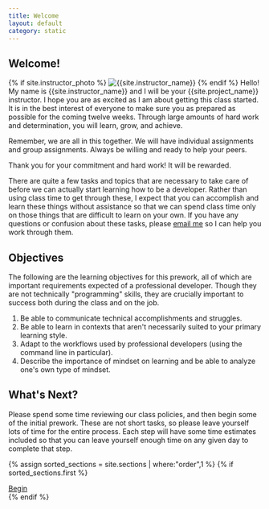 ```yaml
---
title: Welcome
layout: default
category: static
---
```


## Welcome!

{% if site.instructor_photo %}
  <img alt='{{site.instructor_name}}' src='{{site.instructor_photo}}' class='instructor'>
{% endif %}
Hello! My name is {{site.instructor_name}} and I will be your {{site.project_name}} instructor.  I hope you are as excited as I am about getting this class started. It is in the best interest of everyone to make sure you as prepared as possible for the coming twelve weeks. Through large amounts of hard work and determination, you will learn, grow, and achieve.

Remember, we are all in this together. We will have individual assignments and group assignments. Always be willing and ready to help your peers.

Thank you for your commitment and hard work! It will be rewarded.

There are quite a few tasks and topics that are necessary to take care of before we can actually start learning how to be a developer. Rather than using class time to get through these, I expect that you can accomplish and learn these things without assistance so that we can spend class time only on those things that are difficult to learn on your own. If you have any questions or confusion about these tasks, please [email me](mailto:{{site.instructor_email}}) so I can help you work through them.

## Objectives

The following are the learning objectives for this prework, all of which are important requirements expected of a professional developer. Though they are not technically "programming" skills, they are crucially important to success both during the class and on the job.

1. Be able to communicate technical accomplishments and struggles.
2. Be able to learn in contexts that aren't necessarily suited to your primary learning style.
3. Adapt to the workflows used by professional developers (using the command line in particular).
4. Describe the importance of mindset on learning and be able to analyze one's own type of mindset.

## What's Next?

Please spend some time reviewing our class policies, and then begin some of the initial prework. These are not short tasks, so please leave yourself lots of time for the entire process. Each step will have some time estimates included so that you can leave yourself enough time on any given day to complete that step.

{% assign sorted_sections = site.sections | where:"order",1 %}
{% if sorted_sections.first %}
  <div class='cta'>
    <a href='{{site.baseurl}}{{sorted_sections.first.url}}' class='btn'>Begin</a>
  </div>
{% endif %}
